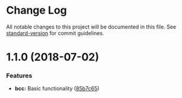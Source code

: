 # Change Log

All notable changes to this project will be documented in this file. See [standard-version](https://github.com/conventional-changelog/standard-version) for commit guidelines.

<a name="1.1.0"></a>
# 1.1.0 (2018-07-02)


### Features

* **bcc:** Basic functionality ([85b7c65](https://github.com/beyerleinf/node-bcc/commit/85b7c65))
